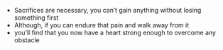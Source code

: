 
- Sacrifices are necessary, you can’t gain anything without losing something first
- Although, if you can endure that pain and walk away from it
- you’ll find that you now have a heart strong enough to overcome any obstacle

<!---
MrKaylo/MrKaylo is a ✨ special ✨ repository because its `README.md` (this file) appears on your GitHub profile.
You can click the Preview link to take a look at your changes.
--->
